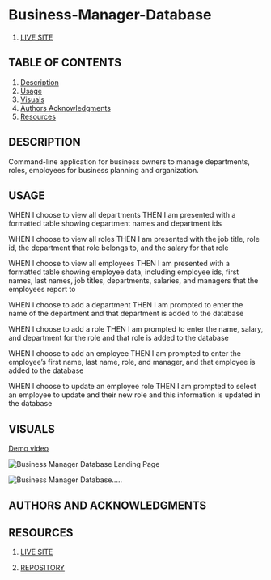 # Business-Manager-Database

1. [LIVE SITE](https://hreichgelt.github.io/Business-Manager-Database/)

## TABLE OF CONTENTS

1. [Description](#description)
2. [Usage](#USAGE)
3. [Visuals](#visuals)
4. [Authors Acknowledgments](#authors-and-acknowledgments)
5. [Resources](#resources)

## DESCRIPTION
Command-line application for business owners to manage departments, roles, employees for business planning and organization.

## USAGE


WHEN I choose to view all departments
THEN I am presented with a formatted table showing department names and department ids

WHEN I choose to view all roles
THEN I am presented with the job title, role id, the department that role belongs to, and the salary for that role

WHEN I choose to view all employees
THEN I am presented with a formatted table showing employee data, including employee ids, first names, last names, job titles, departments, salaries, and managers that the employees report to

WHEN I choose to add a department
THEN I am prompted to enter the name of the department and that department is added to the database

WHEN I choose to add a role
THEN I am prompted to enter the name, salary, and department for the role and that role is added to the database

WHEN I choose to add an employee
THEN I am prompted to enter the employee’s first name, last name, role, and manager, and that employee is added to the database

WHEN I choose to update an employee role
THEN I am prompted to select an employee to update and their new role and this information is updated in the database

## VISUALS


[Demo video]()


![Business Manager Database Landing Page]()

![Business Manager Database.....]()

## AUTHORS AND ACKNOWLEDGMENTS

## RESOURCES

1. [LIVE SITE](https://hreichgelt.github.io/Business-Manager-Database/)

2. [REPOSITORY](https://github.com/Hreichgelt/Business-Manager-Database)

